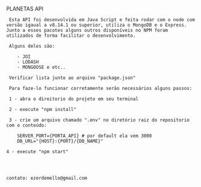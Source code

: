 
PLANETAS API

     Esta API foi desenvolvida em Java Script e feita rodar com o node com versão igaual a v8.14.1 ou superior, utiliza o MongoDB e o Express. Junto a esses pacotes alguns outros disponíveis no NPM foram utilizados de forma facilitar o desenvolvimento. 
     
     Alguns deles são: 
     
        - JOI 
        - LODASH  
        - MONGOOSE e etc.. 
        
     Verificar lista junto ao arquivo "package.json" 

     Para faze-lo funcionar corretamente serão necessários alguns passos:

     1 - abra o direitorio do projeto em seu terminal 

     2 - execute "npm install"

     3 - crie um arquivo chamado ".env" no diretório raiz do repositorio com o conteúdo:

        SERVER_PORT={PORTA_API} # por default ela vem 3000
        DB_URL="{HOST}:{PORT}/{DB_NAME}"
    
    4 - execute "npm start"
    



    contato: ezerdemello@gmail.com